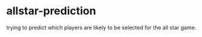 # allstar-prediction
trying to predict which players are likely to be selected for the all star game.
